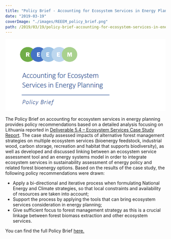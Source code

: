```yaml
---
title: "Policy Brief - Accounting for Ecosystem Services in Energy Planning"
date: "2019-03-19"
coverImage: "./images/REEEM_policy_brief.png"
path: /2019/03/19/policy-brief-accounting-for-ecosystem-services-in-energy-planning/
---
```


![REEEM policy brief](./images/REEEM_policy_brief.png)

The Policy Brief on accounting for ecosystem services in energy planning provides policy recommendations based on a detailed analysis focusing on Lithuania reported in [Deliverable 5.4 – Ecosystem Services Case Study Report](http://www.reeem.org/wp-content/uploads/2018/12/5.4-Ecosystem-Services-case-study-report.pdf). The case study assessed impacts of alternative forest management strategies on multiple ecosystem services (bioenergy feedstock, industrial wood, carbon storage, recreation and habitat that supports biodiversity), as well as developed and discussed linking between an ecosystem service assessment tool and an energy systems model in order to integrate ecosystem services in sustainability assessment of energy policy and related forest bioenergy options. Based on the results of the case study, the following policy recommendations were drawn:

- Apply a bi-directional and iterative process when formulating National Energy and Climate strategies, so that local constraints and availability of resources are taken into account;
- Support the process by applying the tools that can bring ecosystem services consideration in energy planning;
- Give sufficient focus to forest management strategy as this is a crucial linkage between forest biomass extraction and other ecosystem services.

You can find the full Policy Brief [here.](http://www.reeem.org/wp-content/uploads/2018/07/REEEM-D5.5a-Policy-Brief.pdf)
